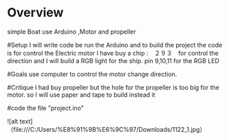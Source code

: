 # Overview
simple Boat use Arduino ,Motor and propeller


#Setup
I will write code be run the Arduino and to build the project
the code is for control the Electric motor
I have buy a chip :　２９３　for control the direction
and I will build a RGB light for the ship.
pin 9,10,11 for the RGB LED

#Goals
use computer to control the motor change direction.

#Critique
I had buy propeller
but the hole for the propeller is too big for the motor.
so I will use paper and tape to build instead it

#code
the file "project.ino"

![alt text]（file:///C:/Users/%E8%91%9B%E6%9C%97/Downloads/1122_1.jpg）
